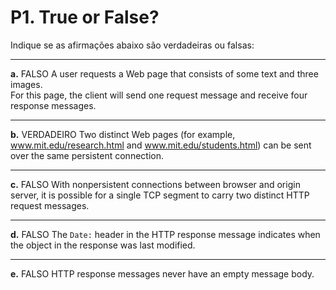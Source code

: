 # P1. True or False?

Indique se as afirmações abaixo são verdadeiras ou falsas:

---

**a.**  FALSO
A user requests a Web page that consists of some text and three images.  
For this page, the client will send one request message and receive four response messages.

---

**b.**  VERDADEIRO
Two distinct Web pages (for example, www.mit.edu/research.html and www.mit.edu/students.html) can be sent over the same persistent connection.

---

**c.**  FALSO
With nonpersistent connections between browser and origin server, it is possible for a single TCP segment to carry two distinct HTTP request messages.

---

**d.**  FALSO
The `Date:` header in the HTTP response message indicates when the object in the response was last modified.

---

**e.**  FALSO
HTTP response messages never have an empty message body.

